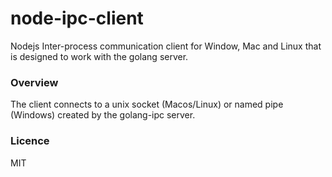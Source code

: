 # node-ipc-client
 Nodejs Inter-process communication client for Window, Mac and Linux that is designed to work with the golang server.


### Overview 

The client connects to a unix socket (Macos/Linux) or named pipe (Windows) created by the golang-ipc server. 

### Licence

MIT 
